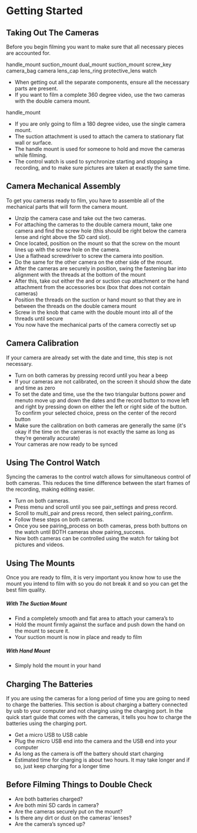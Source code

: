 <style type="text/css" src="/styles/image-gallery.css"></style>
<script type="text/javascript" src="./SCRIPT.js"></script>

# Getting Started

## Taking Out The Cameras

Before you begin filming you want to make sure that all necessary pieces are accounted for.

<div class="image-gallery">
<span class="img">handle_mount</span>
<span class="img">suction_mount</span>
<span class="img">dual_mount</span>
<span class="img">suction_mount</span>
<span class="img">screw_key</span>
<span class="img">camera_bag</span>
<span class="img">camera</span>
<span class="img">lens_cap</span>
<span class="img">lens_ring</span>
<span class="img">protective_lens</span>
<span class="img">watch</span>
</div>

* When getting out all the separate components, ensure all the necessary parts are present.
* If you want to film a complete 360 degree video, use the two cameras with the double camera mount.

<div class="image-gallery">
<span class="img">handle_mount</span>
</div>

* If you are only going to film a 180 degree video, use the single camera mount.
* The suction attachment is used to attach the camera to stationary flat wall or surface.
* The handle mount is used for someone to hold and move the cameras while filming.
* The control watch is used to synchronize starting and stopping a recording, and to make sure pictures are taken at exactly the same time.



## Camera Mechanical Assembly

To get you cameras ready to film, you have to assemble all of the mechanical parts that will form the camera mount. 

* Unzip the camera case and take out the two cameras.
* For attaching the cameras to the double camera mount, take one camera and find the screw hole (this should be right below the camera lense and right above the SD card slot).
* Once located, position on the mount so that the screw on the mount lines up with the screw hole on the camera.
* Use a flathead screwdriver to screw the camera into position.
* Do the same for the other camera on the other side of the mount.
* After the cameras are securely in position, swing the fastening bar into alignment with the threads at the bottom of the mount
* After this, take out either the and or suction cup attachment or the hand attachment from the accessories box (box that does not contain cameras)
* Position the threads on the suction or hand mount so that they are in between the threads on the double camera mount
* Screw in the knob that came with the double mount into all of the threads until secure
* You now have the mechanical parts of the camera correctly set up



## Camera Calibration

If your camera are already set with the date and time, this step is not necessary.
* Turn on both cameras by pressing <span>record</span> until you hear a beep
* If your cameras are not calibrated, on the screen it should show the date and time as zero
* To set the date and time, use the the two triangular buttons <span>power</span> and <span>menu</span>to move up and down the dates and the record button to move left and right by pressing down on either the left or right side of the button. To confirm your selected choice, press on the center of the record button
* Make sure the calibration on both cameras are generally the same (it's okay if the time on the cameras is not exactly the same as long as they’re generally accurate)
* Your cameras are now ready to be synced



## Using The Control Watch
Syncing the cameras to the control watch allows for simultaneous control of both cameras. This reduces the time difference between the start frames of the recording, making editing easier.
* Turn on both cameras.
* Press <span>menu</span> and scroll until you see <span>pair_settings</span> and press <span>record</span>.
* Scroll to <span>multi_pair</span> and press <span>record</span>, then select <span>pairing_confirm</span>.
* Follow these steps on both cameras.
* Once you see <span>pairing_process</span> on both cameras, press both buttons on the watch until BOTH cameras show <span>pairing_success</span>.
* Now both cameras can be controlled using the watch for taking bot pictures and videos.



## Using The Mounts

Once you are ready to film, it is very important you know how to use the mount you intend to film with so you do not break it and so you can get the best film quality.

##### With The Suction Mount

* Find a completely smooth and flat area to attach your camera’s to
* Hold the mount firmly against the surface and push down the hand on the mount to secure it.
* Your suction mount is now in place and ready to film

##### With Hand Mount

* Simply hold the mount in your hand



## Charging The Batteries

If you are using the cameras for a long period of time you are going to need to charge the batteries. This section is about charging a battery connected by usb to your computer and not charging using the charging port. In the quick start guide that comes with the cameras, it tells you how to charge the batteries using the charging port.

* Get a micro USB to USB cable
* Plug the micro USB end into the camera and the USB end into your computer
* As long as the camera is off the battery should start charging
* Estimated time for charging is about two hours. It may take longer and if so, just keep charging for a longer time



## Before Filming Things to Double Check

* Are both batteries charged?
* Are both mini SD cards in camera?
* Are the cameras securely put on the mount?
* Is there any dirt or dust on the cameras’ lenses?
* Are the camera’s synced up?
